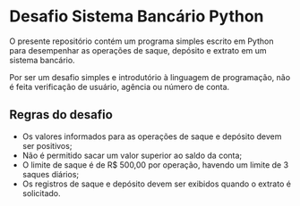 # Desafio Sistema Bancário Python

O presente repositório contém um programa simples escrito em Python para desempenhar as operações de saque, depósito e extrato em um sistema bancário.

Por ser um desafio simples e introdutório à linguagem de programação, não é feita verificação de usuário, agência ou número de conta.

## Regras do desafio
- Os valores informados para as operações de saque e depósito devem ser positivos;
- Não é permitido sacar um valor superior ao saldo da conta;
- O limite de saque é de R$ 500,00 por operação, havendo um limite de 3 saques diários;
- Os registros de saque e depósito devem ser exibidos quando o extrato é solicitado.